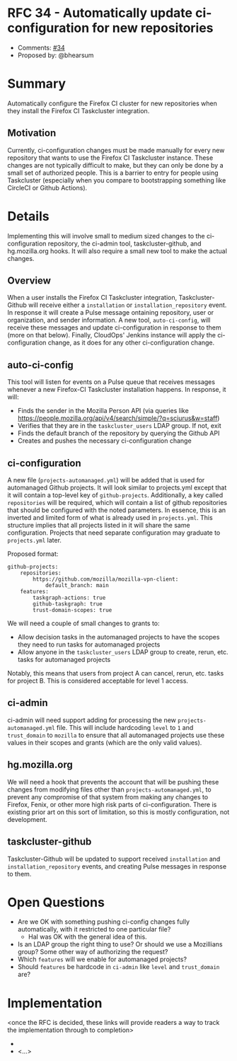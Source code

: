 # RFC 34 - Automatically update ci-configuration for new repositories
* Comments: [#34](https://api.github.com/repos/mozilla-releng/releng-rfcs/issues/34)
* Proposed by: @bhearsum

# Summary

Automatically configure the Firefox CI cluster for new repositories when they install the Firefox CI Taskcluster integration.

## Motivation

Currently, ci-configuration changes must be made manually for every new repository that wants to use the Firefox CI Taskcluster instance. These changes are not typically difficult to make, but they can only be done by a small set of authorized people. This is a barrier to entry for people using Taskcluster (especially when you compare to bootstrapping something like CircleCI or Github Actions).

# Details

Implementing this will involve small to medium sized changes to the ci-configuration repository, the ci-admin tool, taskcluster-github, and hg.mozilla.org hooks. It will also require a small new tool to make the actual changes.

## Overview
When a user installs the Firefox CI Taskcluster integration, Taskcluster-Github will receive either a `installation` or `installation_repository` event. In response it will create a Pulse message ontaining repository, user or organization, and sender information. A new tool, `auto-ci-config`, will receive these messages and update ci-configuration in response to them (more on that below). Finally, CloudOps' Jenkins instance will apply the ci-configuration change, as it does for any other ci-configuration change.

## auto-ci-config

This tool will listen for events on a Pulse queue that receives messages whenever a new Firefox-CI Taskcluster installation happens. In response, it will:
* Finds the sender in the Mozilla Person API (via queries like https://people.mozilla.org/api/v4/search/simple/?q=sciurus&w=staff)
* Verifies that they are in the `taskcluster_users` LDAP group. If not, exit
* Finds the default branch of the repository by querying the Github API
* Creates and pushes the necessary ci-configuration change

## ci-configuration
A new file (`projects-automanaged.yml`) will be added that is used for automanaged Github projects. It will look similar to projects.yml except that it will contain a top-level key of `github-projects`. Additionally, a key called `repositories` will be required, which will contain a list of github repositories that should be configured with the noted parameters. In essence, this is an inverted and limited form of what is already used in `projects.yml`. This structure implies that all projects listed in it will share the same configuration. Projects that need separate configuration may graduate to `projects.yml` later.

Proposed format:
```
github-projects:
    repositories:
        https://github.com/mozilla/mozilla-vpn-client:
            default_branch: main
    features:
        taskgraph-actions: true
        github-taskgraph: true
        trust-domain-scopes: true
```

We will need a couple of small changes to grants to:
* Allow decision tasks in the automanaged projects to have the scopes they need to run tasks for automanaged projects
* Allow anyone in the `taskcluster_users` LDAP group to create, rerun, etc. tasks for automanaged projects

Notably, this means that users from project A can cancel, rerun, etc. tasks for project B. This is considered acceptable for level 1 access.

## ci-admin

ci-admin will need support adding for processing the new `projects-automanaged.yml` file. This will include hardcoding `level` to `1` and `trust_domain` to `mozilla` to ensure that all automanaged projects use these values in their scopes and grants (which are the only valid values).

## hg.mozilla.org

We will need a hook that prevents the account that will be pushing these changes from modifying files other than `projects-automanaged.yml`, to prevent any compromise of that system from making any changes to Firefox, Fenix, or other more high risk parts of ci-configuration. There is existing prior art on this sort of limitation, so this is mostly configuration, not development.

## taskcluster-github

Taskcluster-Github will be updated to support received `installation` and `installation_repository` events, and creating Pulse messages in response to them.

# Open Questions

* Are we OK with something pushing ci-config changes fully automatically, with it restricted to one particular file?
    * Hal was OK with the general idea of this.
* Is an LDAP group the right thing to use? Or should we use a Mozillians group? Some other way of authorizing the request?
* Which `features` will we enable for automanaged projects?
* Should `features` be hardcode in `ci-admin` like `level` and `trust_domain` are?

# Implementation

<once the RFC is decided, these links will provide readers a way to track the
implementation through to completion>

* <link to tracker bug, issue, etc.>
* <...>

